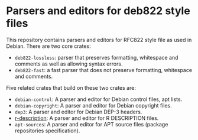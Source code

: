 Parsers and editors for deb822 style files
==========================================

This repository contains parsers and editors for RFC822 style file as used in
Debian. There are two core crates:

* ``deb822-lossless``: parser that preserves formatting, whitespace and comments as well as allowing syntax errors.
* ``deb822-fast``: a fast parser that does not preserve formatting, whitespace and comments.

Five related crates that build on these two crates are:

* ``debian-control``: A parser and editor for Debian control files, apt lists.
* ``debian-copyright``: A parser and editor for Debian copyright files.
* ``dep3``: A parser and editor for Debian DEP-3 headers.
* [r-description](https://github.com/jelmer/r-description-rs): A parser and
editor for R DESCRIPTION files.
* ``apt-sources``: A parser and editor for APT source files (package repositories specification).
